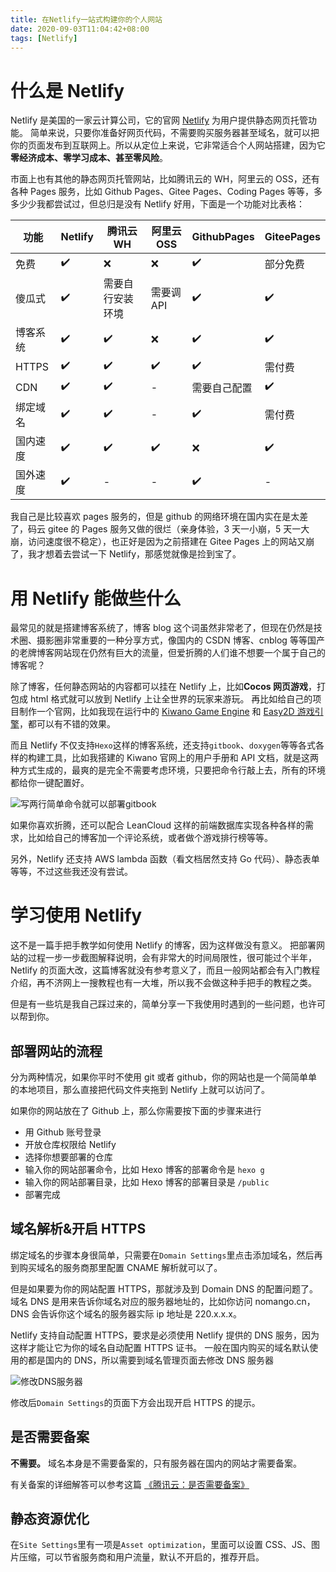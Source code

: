 ```yaml
---
title: 在Netlify一站式构建你的个人网站
date: 2020-09-03T11:04:42+08:00
tags: [Netlify]
---
```


# 什么是 Netlify

Netlify 是美国的一家云计算公司，它的官网 [Netlify](https://www.netlify.com) 为用户提供静态网页托管功能。
简单来说，只要你准备好网页代码，不需要购买服务器甚至域名，就可以把你的页面发布到互联网上。所以从定位上来说，它非常适合个人网站搭建，因为它**零经济成本、零学习成本、甚至零风险**。

市面上也有其他的静态网页托管网站，比如腾讯云的 WH，阿里云的 OSS，还有各种 Pages 服务，比如 Github Pages、Gitee Pages、Coding Pages 等等，多多少少我都尝试过，但总归是没有 Netlify 好用，下面是一个功能对比表格：

| 功能     | Netlify | 腾讯云 WH        | 阿里云 OSS | GithubPages  | GiteePages |
| -------- | ------- | ---------------- | ---------- | ------------ | ---------- |
| 免费     | ✔️      | ❌               | ❌         | ✔️           | 部分免费   |
| 傻瓜式   | ✔️      | 需要自行安装环境 | 需要调 API | ✔️           | ✔️         |
| 博客系统 | ✔️      | ✔️               | ❌         | ✔️           | ✔️         |
| HTTPS    | ✔️      | ✔️               | ✔️         | ✔️           | 需付费     |
| CDN      | ✔️      | ✔️               | -          | 需要自己配置 | ✔️         |
| 绑定域名 | ✔️      | ✔️               | -          | ✔️           | 需付费     |
| 国内速度 | ✔️      | ✔️               | ✔️         | ❌           | ✔️         |
| 国外速度 | ✔️      | -                | -          | ✔️           | -          |

我自己是比较喜欢 pages 服务的，但是 github 的网络环境在国内实在是太差了，码云 gitee 的 Pages 服务又做的很烂（亲身体验，3 天一小崩，5 天一大崩，访问速度很不稳定），也正好是因为之前搭建在 Gitee Pages 上的网站又崩了，我才想着去尝试一下 Netlify，那感觉就像是捡到宝了。

# 用 Netlify 能做些什么

最常见的就是搭建博客系统了，博客 blog 这个词虽然非常老了，但现在仍然是技术圈、摄影圈非常重要的一种分享方式，像国内的 CSDN 博客、cnblog 等等国产的老牌博客网站现在仍然有巨大的流量，但爱折腾的人们谁不想要一个属于自己的博客呢？

除了博客，任何静态网站的内容都可以挂在 Netlify 上，比如**Cocos 网页游戏**，打包成 html 格式就可以放到 Netlify 上让全世界的玩家来游玩。
再比如给自己的项目制作一个官网，比如我现在运行中的 [Kiwano Game Engine](https://kiwanoengine.com) 和 [Easy2D 游戏引擎](https://easy2d.cn)，都可以有不错的效果。

而且 Netlify 不仅支持`Hexo`这样的博客系统，还支持`gitbook`、`doxygen`等等各式各样的构建工具，比如我搭建的 Kiwano 官网上的用户手册和 API 文档，就是这两种方式生成的，最爽的是完全不需要考虑环境，只要把命令行敲上去，所有的环境都给你一键配置好。

![写两行简单命令就可以部署gitbook](@assets/images/2020/publish-your-site-on-netlify-app/gitbook-deploy.png)

如果你喜欢折腾，还可以配合 LeanCloud 这样的前端数据库实现各种各样的需求，比如给自己的博客加一个评论系统，或者做个游戏排行榜等等。

另外，Netlify 还支持 AWS lambda 函数（看文档居然支持 Go 代码）、静态表单等等，不过这些我还没有尝试。

# 学习使用 Netlify

这不是一篇手把手教学如何使用 Netlify 的博客，因为这样做没有意义。
把部署网站的过程一步一步截图解释说明，会有非常大的时间局限性，很可能过个半年，Netlify 的页面大改，这篇博客就没有参考意义了，而且一般网站都会有入门教程介绍，再不济网上一搜教程也有一大堆，所以我不会做这种手把手的教程之类。

但是有一些坑是我自己踩过来的，简单分享一下我使用时遇到的一些问题，也许可以帮到你。

## 部署网站的流程

分为两种情况，如果你平时不使用 git 或者 github，你的网站也是一个简简单单的本地项目，那么直接把代码文件夹拖到 Netlify 上就可以访问了。

如果你的网站放在了 Github 上，那么你需要按下面的步骤来进行

- 用 Github 账号登录
- 开放仓库权限给 Netlify
- 选择你想要部署的仓库
- 输入你的网站部署命令，比如 Hexo 博客的部署命令是 `hexo g`
- 输入你的网站部署目录，比如 Hexo 博客的部署目录是 `/public`
- 部署完成

## 域名解析&开启 HTTPS

绑定域名的步骤本身很简单，只需要在`Domain Settings`里点击添加域名，然后再到购买域名的服务商那里配置 CNAME 解析就可以了。

但是如果要为你的网站配置 HTTPS，那就涉及到 Domain DNS 的配置问题了。
域名 DNS 是用来告诉你域名对应的服务器地址的，比如你访问 nomango.cn，DNS 会告诉你这个域名的服务器实际 ip 地址是 220.x.x.x。

Netlify 支持自动配置 HTTPS，要求是必须使用 Netlify 提供的 DNS 服务，因为这样才能让它为你的域名自动配置 HTTPS 证书。
一般在国内购买的域名默认使用的都是国内的 DNS，所以需要到域名管理页面去修改 DNS 服务器

![修改DNS服务器](@assets/images/2020/publish-your-site-on-netlify-app/change-dns.png)

修改后`Domain Settings`的页面下方会出现开启 HTTPS 的提示。

## 是否需要备案

**不需要。**
域名本身是不需要备案的，只有服务器在国内的网站才需要备案。

有关备案的详细解答可以参考这篇 [《腾讯云：是否需要备案》](https://cloud.tencent.com/document/product/243/19630)

## 静态资源优化

在`Site Settings`里有一项是`Asset optimization`，里面可以设置 CSS、JS、图片压缩，可以节省服务商和用户流量，默认不开启的，推荐开启。
